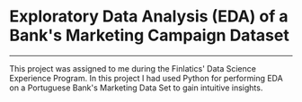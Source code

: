 # Exploratory Data Analysis (EDA) of a Bank's Marketing Campaign Dataset
---
This project was assigned to me during the Finlatics' Data Science Experience Program.
In this project I had used Python for performing EDA on a Portuguese Bank's Marketing Data Set to gain intuitive insights.
